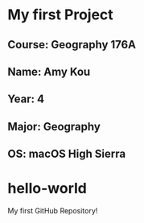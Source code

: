 # My first Project
## **Course**: Geography 176A
## **Name**: Amy Kou
## **Year**: 4
## **Major**: Geography
## **OS**: macOS High Sierra

# hello-world
My first GitHub Repository!

